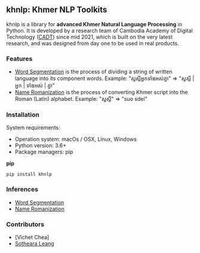 ## khnlp: Khmer NLP Toolkits

khnlp is a library for **advanced Khmer Natural Language Processing** in Python. 
It is developed by a research team of Cambodia Academy of Digital Technology ([CADT](http://cadt.edu.kh/)) since mid 2021, which is built on the very latest research, and was designed from day one to be used in real products.
 
### Features
* [Word Segmentation](https://github.com/IDRI-LAB/Khmer-NLP-Tools/tree/main/khnlp/khnlp/segment) is the process of dividing a string of written language into its component words.
Example: "សួស្តីអ្នកទាំងអស់គ្នា" => "សួស្តី | អ្នក | ទាំងអស់ | គ្នា"
* [Name Romanization](https://github.com/IDRI-LAB/Khmer-NLP-Tools/tree/main/khnlp/khnlp/romanize) is the process of converting Khmer script into the Roman (Latin) alphabet.
Example:  "សួស្តី" => "suo sdei"

### Installation
System requirements:
* Operation system: macOs / OSX, Linux, Windows
* Python version: 3.6+
* Package managers: pip

**pip**

`pip install khnlp`

### Inferences
* [Word Segmentation](https://github.com/IDRI-LAB/Khmer-NLP-Tools/tree/main/khnlp/inference/segment)
* [Name Romanization](https://github.com/IDRI-LAB/Khmer-NLP-Tools/tree/main/khnlp/inference/romanize)

### Contributors
* [Vichet Chea]
* [Sotheara Leang](mailto:leangsotheara@gmail.com)

